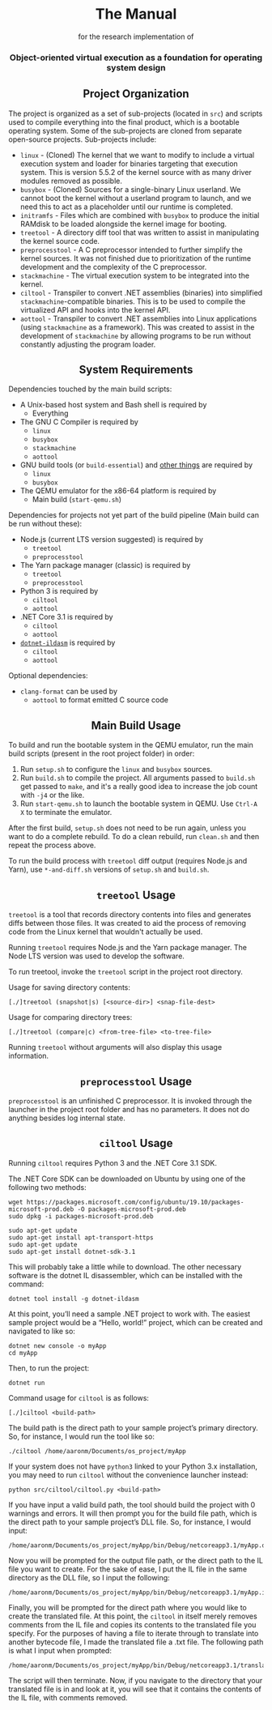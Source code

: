 <div align="center">
  <h1>The Manual</h1>
  <p>for the research implementation of</p>
  <h3>Object-oriented virtual execution as a foundation for operating system design</h3>
</div>

<div align="center">
  <h2>Project Organization</h2>
</div>

The project is organized as a set of sub-projects (located in `src`) and scripts used to compile everything into the final product, which is a bootable operating system. Some of the sub-projects are cloned from separate open-source projects. Sub-projects include:
* `linux` - (Cloned) The kernel that we want to modify to include a virtual execution system and loader for binaries targeting that execution system. This is version 5.5.2 of the kernel source with as many driver modules removed as possible.
* `busybox` - (Cloned) Sources for a single-binary Linux userland. We cannot boot the kernel without a userland program to launch, and we need this to act as a placeholder until our runtime is completed.
* `initramfs` - Files which are combined with `busybox` to produce the initial RAMdisk to be loaded alongside the kernel image for booting.
* `treetool` - A directory diff tool that was written to assist in manipulating the kernel source code.
* `preprocesstool` - A C preprocessor intended to further simplify the kernel sources. It was not finished due to prioritization of the runtime development and the complexity of the C preprocessor.
* `stackmachine` - The virtual execution system to be integrated into the kernel.
* `ciltool` - Transpiler to convert .NET assemblies (binaries) into simplified `stackmachine`-compatible binaries. This is to be used to compile the virtualized API and hooks into the kernel API.
* `aottool` - Transpiler to convert .NET assemblies into Linux applications (using `stackmachine` as a framework). This was created to assist in the development of `stackmachine` by allowing programs to be run without constantly adjusting the program loader.

<div align="center">
  <h2>System Requirements</h2>
</div>

Dependencies touched by the main build scripts:
* A Unix-based host system and Bash shell is required by
  * Everything
* The GNU C Compiler is required by
  * `linux`
  * `busybox`
  * `stackmachine`
  * `aottool`
* GNU build tools (or `build-essential`) and [other things](https://www.kernel.org/doc/html/v4.15/process/changes.html#minimal-requirements-to-compile-the-kernel) are required by
  * `linux`
  * `busybox`
* The QEMU emulator for the x86-64 platform is required by
  * Main build (`start-qemu.sh`)

Dependencies for projects not yet part of the build pipeline (Main build can be run without these):
* Node.js (current LTS version suggested) is required by
  * `treetool`
  * `preprocesstool`
* The Yarn package manager (classic) is required by
  * `treetool`
  * `preprocesstool`
* Python 3 is required by
  * `ciltool`
  * `aottool`
* .NET Core 3.1 is required by
  * `ciltool`
  * `aottool`
* [`dotnet-ildasm`](https://www.nuget.org/packages/dotnet-ildasm/) is required by
  * `ciltool`
  * `aottool`

Optional dependencies:
* `clang-format` can be used by
  * `aottool` to format emitted C source code

<div align="center">
  <h2>Main Build Usage</h2>
</div>

To build and run the bootable system in the QEMU emulator, run the main build scripts (present in the root project folder) in order:
1. Run `setup.sh` to configure the `linux` and `busybox` sources.
2. Run `build.sh` to compile the project. All arguments passed to `build.sh` get passed to `make`, and it's a really good idea to increase the job count with `-j4` or the like.
3. Run `start-qemu.sh` to launch the bootable system in QEMU. Use `Ctrl-A X` to terminate the emulator.

After the first build, `setup.sh` does not need to be run again, unless you want to do a complete rebuild. To do a clean rebuild, run `clean.sh` and then repeat the process above.

To run the build process with `treetool` diff output (requires Node.js and Yarn), use `*-and-diff.sh` versions of `setup.sh` and `build.sh`.

<div align="center">
  <h2><code>treetool</code> Usage</h2>
</div>

`treetool` is a tool that records directory contents into files and generates diffs between those files. It was created to aid the process of removing code from the Linux kernel that wouldn't actually be used.

Running `treetool` requires Node.js and the Yarn package manager. The Node LTS version was used to develop the software.

To run treetool, invoke the `treetool` script in the project root directory.

Usage for saving directory contents:
```
[./]treetool (snapshot|s) [<source-dir>] <snap-file-dest>
```

Usage for comparing directory trees:
```
[./]treetool (compare|c) <from-tree-file> <to-tree-file>
```

Running `treetool` without arguments will also display this usage information.

<div align="center">
  <h2><code>preprocesstool</code> Usage</h2>
</div>

`preprocesstool` is an unfinished C preprocessor. It is invoked through the launcher in the project root folder and has no parameters. It does not do anything besides log internal state.

<div align="center">
  <h2><code>ciltool</code> Usage</h2>
</div>

Running `ciltool` requires Python 3 and the .NET Core 3.1 SDK.

The .NET Core SDK can be downloaded on Ubuntu by using one of the following two methods:

```
wget https://packages.microsoft.com/config/ubuntu/19.10/packages-microsoft-prod.deb -O packages-microsoft-prod.deb
sudo dpkg -i packages-microsoft-prod.deb
```

```
sudo apt-get update
sudo apt-get install apt-transport-https
sudo apt-get update
sudo apt-get install dotnet-sdk-3.1
```

This will probably take a little while to download. The other necessary software is the dotnet IL disassembler, which can be installed with the command:

```    
dotnet tool install -g dotnet-ildasm
```

At this point, you’ll need a sample .NET project to work with. The easiest sample project would be a “Hello, world!” project, which can be created and navigated to like so:

```
dotnet new console -o myApp
cd myApp
```

Then, to run the project:

```
dotnet run
```

Command usage for `ciltool` is as follows:

```
[./]ciltool <build-path>
```

The build path is the direct path to your sample project’s primary directory. So, for instance, I would run the tool like so:

```    
./ciltool /home/aaronm/Documents/os_project/myApp
```

If your system does not have `python3` linked to your Python 3.x installation, you may need to run `ciltool` without the convenience launcher instead:

```
python src/ciltool/ciltool.py <build-path>
```

If you have input a valid build path, the tool should build the project with 0 warnings and errors. It will then prompt you for the build file path, which is the direct path to your sample project’s DLL file. So, for instance, I would input:

```
/home/aaronm/Documents/os_project/myApp/bin/Debug/netcoreapp3.1/myApp.dll
```

Now you will be prompted for the output file path, or the direct path to the IL file you want to create. For the sake of ease, I put the IL file in the same directory as the DLL file, so I input the following:

```
/home/aaronm/Documents/os_project/myApp/bin/Debug/netcoreapp3.1/myApp.il
```

Finally, you will be prompted for the direct path where you would like to create the translated file. At this point, the `ciltool` in itself merely removes comments from the IL file and copies its contents to the translated file you specify. For the purposes of having a file to iterate through to translate into another bytecode file, I made the translated file a .txt file. The following path is what I input when prompted:

```
/home/aaronm/Documents/os_project/myApp/bin/Debug/netcoreapp3.1/translated_file.txt
```

The script will then terminate. Now, if you navigate to the directory that your translated file is in and look at it, you will see that it contains the contents of the IL file, with comments removed.
